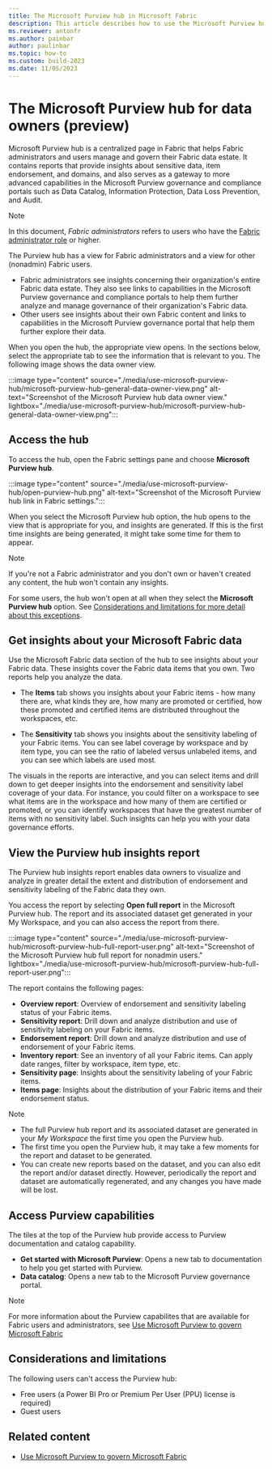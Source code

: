 ```yaml
---
title: The Microsoft Purview hub in Microsoft Fabric
description: This article describes how to use the Microsoft Purview hub in Microsoft Fabric to monitor and govern your Microsoft Fabric instance.
ms.reviewer: antonfr
ms.author: painbar
author: paulinbar
ms.topic: how-to 
ms.custom: build-2023
ms.date: 11/05/2023
---
```


# The Microsoft Purview hub for data owners (preview)

Microsoft Purview hub is a centralized page in Fabric that helps Fabric administrators and users manage and govern their Fabric data estate. It contains reports that provide insights about sensitive data, item endorsement, and domains, and also serves as a gateway to more advanced capabilities in the Microsoft Purview governance and compliance portals such as Data Catalog, Information Protection, Data Loss Prevention, and Audit.

> [!NOTE]
> In this document, *Fabric administrators* refers to users who have the [Fabric administrator role](../admin/roles.md) or higher.

The Purview hub has a view for Fabric administrators and a view for other (nonadmin) Fabric users.
* Fabric administrators see insights concerning their organization's entire Fabric data estate. They also see links to capabilities in the Microsoft Purview governance and compliance portals to help them further analyze and manage governance of their organization's Fabric data.
* Other users see insights about their own Fabric content and links to capabilities in the Microsoft Purview governance portal that help them further explore their data.

When you open the hub, the appropriate view opens. In the sections below, select the appropriate tab to see the information that is relevant to you. The following image shows the data owner view.

:::image type="content" source="./media/use-microsoft-purview-hub/microsoft-purview-hub-general-data-owner-view.png" alt-text="Screenshot of the Microsoft Purview hub data owner view." lightbox="./media/use-microsoft-purview-hub/microsoft-purview-hub-general-data-owner-view.png":::

## Access the hub

To access the hub, open the Fabric settings pane and choose **Microsoft Purview hub**.

:::image type="content" source="./media/use-microsoft-purview-hub/open-purview-hub.png" alt-text="Screenshot of the Microsoft Purview hub link in Fabric settings.":::

When you select the Microsoft Purview hub option, the hub opens to the view that is appropriate for you, and insights are generated. If this is the first time insights are being generated, it might take some time for them to appear.

>[!NOTE]
> If you're not a Fabric administrator and you don't own or haven't created any content, the hub won't contain any insights.
>
> For some users, the hub won't open at all when they select the **Microsoft Purview hub** option. See [Considerations and limitations for more detail about this exceptions](#considerations-and-limitations).

## Get insights about your Microsoft Fabric data

Use the Microsoft Fabric data section of the hub to see insights about your Fabric data. These insights cover the Fabric data items that you own. Two reports help you analyze the data.

* The **Items** tab shows you insights about your Fabric items - how many there are, what kinds they are, how many are promoted or certified, how these promoted and certified items are distributed throughout the workspaces, etc.

* The **Sensitivity** tab shows you insights about the sensitivity labeling of your Fabric items. You can see label coverage by workspace and by item type, you can see the ratio of labeled versus unlabeled items, and you can see which labels are used most.

The visuals in the reports are interactive, and you can select items and drill down to get deeper insights into the endorsement and sensitivity label coverage of your data. For instance, you could filter on a workspace to see what items are in the workspace and how many of them are certified or promoted, or you can identify workspaces that have the greatest number of items with no sensitivity label. Such insights can help you with your data governance efforts.

## View the Purview hub insights report

The Purview hub insights report enables data owners to visualize and analyze in greater detail the extent and distribution of endorsement and sensitivity labeling of the Fabric data they own.

You access the report by selecting **Open full report** in the Microsoft Purview hub. The report and its associated dataset get generated in your My Workspace, and you can also access the report from there.

:::image type="content" source="./media/use-microsoft-purview-hub/microsoft-purview-hub-full-report-user.png" alt-text="Screenshot of the Microsoft Purview hub full report for nonadmin users." lightbox="./media/use-microsoft-purview-hub/microsoft-purview-hub-full-report-user.png":::

The report contains the following pages:

* **Overview report**: Overview of endorsement and sensitivity labeling status of your Fabric items.
* **Sensitivity report**: Drill down and analyze distribution and use of sensitivity labeling on your Fabric items.
* **Endorsement report**: Drill down and analyze distribution and use of endorsement of your Fabric items.
* **Inventory report**: See an inventory of all your Fabric items. Can apply date ranges, filter by workspace, item type, etc.
* **Sensitivity page**: Insights about the sensitivity labeling of your Fabric items.
* **Items page**: Insights about the distribution of your Fabric items and their endorsement status.

> [!NOTE]
> * The full Purview hub report and its associated dataset are generated in your *My Workspace* the first time you open the Purview hub.
> * The first time you open the Purview hub, it may take a few moments for the report and dataset to be generated.
> * You can create new reports based on the dataset, and you can also edit the report and/or dataset directly. However, periodically the report and dataset are automatically regenerated, and any changes you have made will be lost.

## Access Purview capabilities

The tiles at the top of the Purview hub provide access to Purview documentation and catalog capability.

* **Get started with Microsoft Purview**: Opens a new tab to documentation to help you get started with Purview.
* **Data catalog**: Opens a new tab to the Microsoft Purview governance portal.

> [!NOTE]
> For more information about the Purview capabilites that are available for Fabric users and administrators, see [Use Microsoft Purview to govern Microsoft Fabric](./microsoft-purview-fabric.md)

## Considerations and limitations

The following users can't access the Purview hub:
* Free users (a Power BI Pro or Premium Per User (PPU) license is required)
* Guest users

## Related content

* [Use Microsoft Purview to govern Microsoft Fabric](./microsoft-purview-fabric.md)
